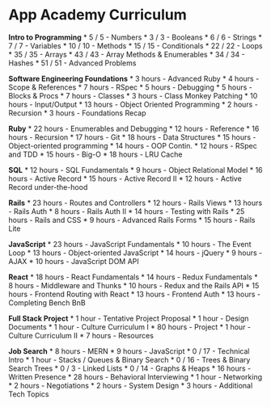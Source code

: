 
# App Academy Curriculum

**Intro to Programming**
	* 5 / 5 - Numbers
	* 3 / 3 - Booleans
	* 6 / 6 - Strings
	* 7 / 7 - Variables
	* 10 / 10 - Methods
	* 15 / 15 - Conditionals
	* 22 / 22 - Loops
	* 35 / 35 - Arrays
	* 43 / 43 - Array Methods & Enumerables
	* 34 / 34 - Hashes
	* 51 / 51 - Advanced Problems

**Software Engineering Foundations**
	* 3 hours - Advanced Ruby
	* 4 hours - Scope & References
	* 7 hours - RSpec
	* 5 hours - Debugging
	* 5 hours - Blocks & Procs
	* 7 hours - Classes
	* 3 hours - Class Monkey Patching
	* 10 hours - Input/Output
	* 13 hours - Object Oriented Programming
	* 2 hours - Recursion
	* 3 hours - Foundations Recap

**Ruby**
	* 22 hours - Enumerables and Debugging
	* 12 hours - Reference
	* 16 hours - Recursion
	* 17 hours - Git
	* 18 hours - Data Structures
	* 15 hours - Object-oriented programming
	* 14 hours - OOP Contin.
	* 12 hours - RSpec and TDD
	* 15 hours - Big-O
	* 18 hours - LRU Cache

**SQL**
	* 12 hours - SQL Fundamentals
	* 9 hours - Object Relational Model
	* 16 hours - Active Record
	* 15 hours - Active Record II
	* 12 hours - Active Record under-the-hood

**Rails**
	* 23 hours - Routes and Controllers
	* 12 hours - Rails Views
	* 13 hours - Rails Auth
	* 8 hours - Rails Auth II
	* 14 hours - Testing with Rails
	* 25 hours - Rails and CSS
	* 9 hours - Advanced Rails Forms
	* 15 hours - Rails Lite

**JavaScript**
	* 23 hours - JavaScript Fundamentals
	* 10 hours - The Event Loop
	* 13 hours - Object-oriented JavaScript
	* 14 hours - jQuery
	* 9 hours - AJAX
	* 10 hours - JavaScript DOM API

**React**
	* 18 hours - React Fundamentals
	* 14 hours - Redux Fundamentals
	* 8 hours - Middleware and Thunks
	* 10 hours - Redux and the Rails API
	* 15 hours - Frontend Routing with React
	* 13 hours - Frontend Auth
	* 13 hours - Completing Bench BnB

**Full Stack Project**
	* 1 hour - Tentative Project Proposal
	* 1 hour - Design Documents
	* 1 hour - Culture Curriculum I
	* 80 hours - Project
	* 1 hour - Culture Curriculum II
	* 7 hours - Resources

**Job Search**
	* 8 hours - MERN
	* 9 hours - JavaScript
	* 0 / 17 - Technical Intro
	* 1 hour - Stacks / Queues & Binary Search
	* 0 / 16 - Trees & Binary Search Trees
	* 0 / 3 - Linked Lists
	* 0 / 14 - Graphs & Heaps
	* 16 hours - Written Presence
	* 28 hours - Behavioral Interviewing
	* 1 hour - Networking
	* 2 hours - Negotiations
	* 2 hours - System Design
	* 3 hours - Additional Tech Topics
